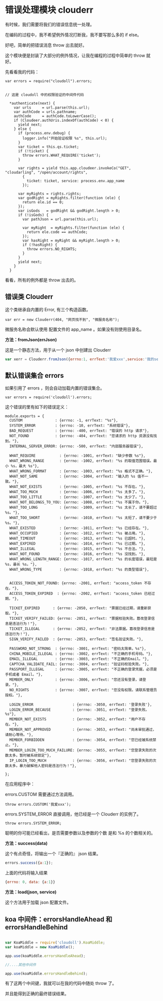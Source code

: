 # 错误处理模块 clouderr

有时候，我们需要将我们的错误信息统一处理。

在编码的过程中，我不希望例外情况打断我，我不要写那么多的 if else。

好吧，简单的把错误消息 throw 出去就好。

这个模块便是封装了大部分的例外情况，让我在编程的过程中简单的 throw 就好。

先看看我的代码：

```
var errors = require("cloudoll").errors;


// 这是 cloudoll 中的权限验证的中间件代码

  *authenticate(next) {
    var urls     = url.parse(this.url);
    var authCode = urls.pathname;
    authCode     = authCode.toLowerCase();
    if (Cloudeer.authUris.indexOf(authCode) < 0) {
      yield next;
    } else {
      if (process.env.debug) {
        logger.info("开始验证权限 %s", this.url);
      }
      var ticket = this.qs.ticket;
      if (!ticket) {
        throw errors.WHAT_REQUIRE('ticket');
      }

      var rights = yield this.app.cloudeer.invokeCo("GET", "cloudarling", "/open/account/rights",
        {
          ticket: ticket, service: process.env.app_name
        });

      var myRights = rights.rights;
      var godRight = myRights.filter(function (ele) {
        return ele.id == 0;
      });
      var isGods   = godRight && godRight.length > 0;
      if (!isGods) {
        var pathJson = url.parse(this.url);

        var myRight  = myRights.filter(function (ele) {
          return ele.code == authCode;
        });
        var hasRight = myRight && myRight.length > 0;
        if (!hasRight) {
          throw errors.NO_RIGHTS;
        }
      }
      yield next;
    }
  }

```

看看，所有的例外都是 throw 出去的。

## 错误类 Clouderr

这个类继承自内置的 Error, 有三个构造函数。

```
var err = new Clouderr(404, "网页找不到", "微服务名称");
```

微服务名称会默认使用 配置文件的 app_name 。如果没有则使用目录名。

**方法：fromJson(errJson)**

这是一个静态方法，用于从一个 json 中创建出 Clouderr

```javascript
var xerr = Clouderr.fromJson({errno:1, errText:'我爱xxx',service:'我的service'});
```


## 默认错误集合 errors

如果引用了 errors ，则会自动加载内置的错误集合。

```
var errors = require('cloudoll').errors;
```

这个错误的里有如下的错误定义：

```
module.exports = {
  CUSTOM               : {errno: -1, errText: "%s"},
  SYSTEM_ERROR         : {errno: -10, errText: "系统错误"},
  BAD_REQUEST          : {errno: -400, errText: "错误的 http 请求"},
  NOT_FOUND            : {errno: -404, errText: "您请求的 http 资源没有找到。"},
  INTERNAL_SERVER_ERROR: {errno: -500, errText: "内部服务器错误"},

  WHAT_REQUIRE           : {errno: -1001, errText: "缺少参数 %s"},
  WHAT_WRONG_RANGE       : {errno: -1002, errText: "%s 的取值范围错误。最小 %s，最大 %s"},
  WHAT_WRONG_FORMAT      : {errno: -1003, errText: "%s 格式不正确。"},
  WHAT_NOT_SAME          : {errno: -1004, errText: "输入的 %s 值不一致。"},
  WHAT_NOT_EXISTS        : {errno: -1005, errText: "%s 不存在。"},
  WHAT_TOO_MUCH          : {errno: -1006, errText: "%s 太多了。"},
  WHAT_TOO_LITTLE        : {errno: -1007, errText: "%s 太少了。"},
  WHAT_NOT_BELONGS_TO_YOU: {errno: -1008, errText: "%s 不属于你。"},
  WHAT_TOO_LONG          : {errno: -1009, errText: "%s 太长了，请不要超过 %s。"},
  WHAT_TOO_SHORT         : {errno: -1010, errText: "%s 太短了，请不要少于 %s。"},
  WHAT_EXISTED           : {errno: -1011, errText: "%s 已经存在。"},
  WHAT_OCCUPIED          : {errno: -1012, errText: "%s 被占用。"},
  WHAT_TIMEOUT           : {errno: -1013, errText: "%s 已超时。"},
  WHAT_EXPIRED           : {errno: -1014, errText: "%s 已过期。"},
  WHAT_ILLEGAL           : {errno: -1015, errText: "%s 不合法。"},
  WHAT_NOT_FOUND         : {errno: -1016, errText: "%s 没找到。"},
  WHAT_WRONG_LENGTH_RANGE: {errno: -1017, errText: "%s 的长度错误，最短是 %s，最长 %s。"},
  WHAT_WRONG_TYPE        : {errno: -1018, errText: "%s 的类型错误"},


  ACCESS_TOKEN_NOT_FOUND: {errno: -2001, errText: "access_token 不存在。"},
  ACCESS_TOKEN_EXPIRED  : {errno: -2002, errText: "access_token 已经过期。"},

  TICKET_EXPIRED      : {errno: -2050, errText: "票据已经过期，请重新获取。"},
  TICKET_VERIFY_FAILED: {errno: -2051, errText: "票据校验失败。篡改登录信息是违法行为！"},
  TICKET_ILLEGAL      : {errno: -2052, errText: "非法票据。篡改登录信息是违法行为！"},
  SIGN_VERIFY_FAILED  : {errno: -2053, errText: "签名验证失败。"},

  PASSWORD_NOT_STRONG  : {errno: -3001, errText: "密码太简单。%s"},
  CHINA_MOBILE_ILLEGAL : {errno: -3002, errText: "不正确的手机号码。"},
  EMAIL_ILLEGAL        : {errno: -3003, errText: "不正确的Email。"},
  CAPTCHA_VALIDATE_FAIL: {errno: -3004, errText: "验证码校验失败。"},
  PASSPORT_ILLEGAL     : {errno: -3005, errText: "不正确的登录凭据，必须是手机或者 Email。"},
  MEMBER_ONLY          : {errno: -3006, errText: "您还没有登录，请登录。"},
  NO_RIGHTS            : {errno: -3007, errText: "您没有权限。请联系管理员授权。"},

  LOGIN_ERROR                  : {errno: -3050, errText: '登录失败'},
  LOGIN_ERROR_BECAUSE          : {errno: -3051, errText: "登录失败。%s"},
  MEMBER_NOT_EXISTS            : {errno: -3052, errText: "用户不存在。"},
  MEMBER_NOT_APPROVED          : {errno: -3053, errText: "尚未审批通过，请耐心等待。"},
  MEMBER_FORBIDDEN             : {errno: -3054, errText: "您已经被系统禁止。"},
  MEMBER_LOGIN_TOO_MUCH_FAILURE: {errno: -3055, errText: "您登录失败的次数太多。暂时被系统锁定"},
  IP_LOGIN_TOO_MUCH            : {errno: -3056, errText: "您登录失败的次数太多。暴力破解他人密码是违法行为！"},

};

```


在应用程序中：

errors.CUSTOM 需要通过方法调用。

```
throw errors.CUSTOM('我爱xxx');
```

errors.SYSTEM_ERROR  直接调用，他已经是一个 Clouderr 的实例了。

```
throw errors.SYSTEM_ERROR;
```

聪明的你可能已经看出，是否需要参数以及参数的个数 是和 %s 的个数相关的。



**方法：success(data)**

这个有点奇怪，将输出一个『正确的』 json 结果。

```javascript
errors.success({a:1});
```

上面的代码将输入结果

```javascript
{errno: 0, data: {a:1}}
```

**方法：load(json, service)**

这个方法用于加载 json 配置文件。


## koa 中间件：errorsHandleAhead 和 errorsHandleBehind

```javascript

var KoaMiddle = require('cloudoll').KoaMiddle;
var koaMiddle = new KoaMiddle();

app.use(koaMiddle.errorsHandleAhead);

//....其他中间件

app.use(koaMiddle.errorsHandleBehind);

```

有了这两个中间键，我就可以在我的代码中随处 throw 了。

并且能得到正确的最终错误结果。
